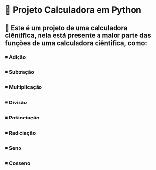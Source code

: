 # 📁 Projeto Calculadora em Python 
## 🚀 Este é um projeto de uma calculadora ciêntifica, nela está presente a maior parte das funções de uma calculadora ciêntifica, como:
### ◾ Adição
### ◾ Subtração
### ◾ Multiplicação
### ◾ Divisão
### ◾ Potênciação
### ◾ Radiciação
### ◾ Seno
### ◾ Cosseno
